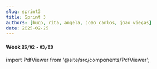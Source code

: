 ```yaml
---
slug: sprint3
title: Sprint 3
authors: [hugo, rita, angela, joao_carlos, joao_viegas]
date: 2025-02-25
---
```

#### Week `25/02` - `03/03`

import PdfViewer from '@site/src/components/PdfViewer';

    